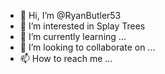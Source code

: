 - 👋 Hi, I’m @RyanButler53
- 👀 I’m interested in Splay Trees
- 🌱 I’m currently learning ...
- 💞️ I’m looking to collaborate on ...
- 📫 How to reach me ...

<!---
RyanButler53/RyanButler53 is a ✨ special ✨ repository because its `README.md` (this file) appears on your GitHub profile.
You can click the Preview link to take a look at your changes.
--->
